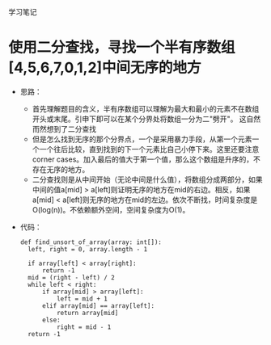 学习笔记

# 使用二分查找，寻找一个半有序数组[4,5,6,7,0,1,2]中间无序的地方

- 思路：

  - 首先理解题目的含义，半有序数组可以理解为最大和最小的元素不在数组开头或末尾。引申下即可以在某个分界处将数组一分为二"劈开"。
    这自然而然想到了二分查找
  - 但是怎么找到无序的那个分界点，一个是采用暴力手段，从第一个元素一个一个往后比较，直到找到的下一个元素比自己小停下来。这里还要注意
    corner cases。加入最后的值大于第一个值，那么这个数组是升序的，不存在无序的地方。
  - 二分查找则是从中间开始（无论中间是什么值），将数组分成两部分，如果中间的值a[mid] > a[left]则证明无序的地方在mid的右边。相反，如果
    a[mid] < a[left]则无序的地方在mid的左边。依次不断找，时间复杂度是O(log(n))。不依赖额外空间，空间复杂度为O(1)。
    
- 代码：

  ```
  def find_unsort_of_array(array: int[]):
    left, right = 0, array.length - 1
    
    if array[left] < array[right]:
        return -1
    mid = (right - left) / 2
    while left < right:
        if array[mid] > array[left]:
            left = mid + 1
        elif array[mid] == array[left]:
            return array[mid]
        else:
            right = mid - 1
    return -1        
  ```